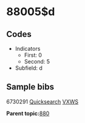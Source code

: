 # 88005$d

## Codes

-   Indicators
    -   First: 0
    -   Second: 5
-   Subfield: d

## Sample bibs

6730291 [Quicksearch](https://search.library.yale.edu/catalog/6730291) [VXWS](http://prodorbis.library.yale.edu:7014/vxws/GetHoldingsService?bibId=6730291)

**Parent topic:**[880](../../tags/880/880.md)

